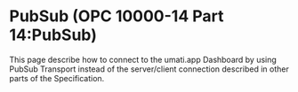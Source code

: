 # PubSub (OPC 10000-14 Part 14:PubSub)

This page describe how to connect to the umati.app Dashboard by using PubSub Transport instead of the server/client connection described in other parts of the Specification.
